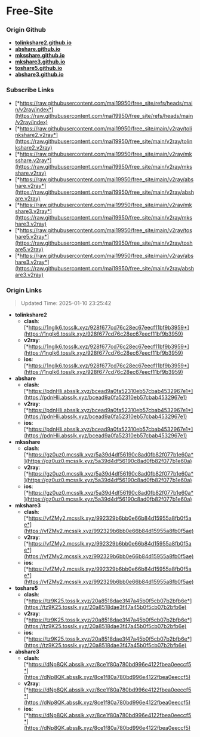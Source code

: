 # Free-Site

### Origin Github

- [**tolinkshare2.github.io**](https://github.com/tolinkshare2/tolinkshare2.github.io)
- [**abshare.github.io**](https://github.com/abshare/abshare.github.io)
- [**mksshare.github.io**](https://github.com/mksshare/mksshare.github.io)
- [**mkshare3.github.io**](https://github.com/mkshare3/mkshare3.github.io)
- [**toshare5.github.io**](https://github.com/toshare5/toshare5.github.io)
- [**abshare3.github.io**](https://github.com/abshare3/abshare3.github.io)

### Subscribe Links

- [*https://raw.githubusercontent.com/mai19950/free_site/refs/heads/main/v2ray/index*](https://raw.githubusercontent.com/mai19950/free_site/refs/heads/main/v2ray/index)
- [*https://raw.githubusercontent.com/mai19950/free_site/main/v2ray/tolinkshare2.v2ray*](https://raw.githubusercontent.com/mai19950/free_site/main/v2ray/tolinkshare2.v2ray)
- [*https://raw.githubusercontent.com/mai19950/free_site/main/v2ray/mksshare.v2ray*](https://raw.githubusercontent.com/mai19950/free_site/main/v2ray/mksshare.v2ray)
- [*https://raw.githubusercontent.com/mai19950/free_site/main/v2ray/abshare.v2ray*](https://raw.githubusercontent.com/mai19950/free_site/main/v2ray/abshare.v2ray)
- [*https://raw.githubusercontent.com/mai19950/free_site/main/v2ray/mkshare3.v2ray*](https://raw.githubusercontent.com/mai19950/free_site/main/v2ray/mkshare3.v2ray)
- [*https://raw.githubusercontent.com/mai19950/free_site/main/v2ray/toshare5.v2ray*](https://raw.githubusercontent.com/mai19950/free_site/main/v2ray/toshare5.v2ray)
- [*https://raw.githubusercontent.com/mai19950/free_site/main/v2ray/abshare3.v2ray*](https://raw.githubusercontent.com/mai19950/free_site/main/v2ray/abshare3.v2ray)

### Origin Links

> Updated Time: 2025-01-10 23:25:42

- **tolinkshare2**
  - **clash**: [*https://1nglk6.tosslk.xyz/928f677cd76c28ec67eecf11bf9b3959*](https://1nglk6.tosslk.xyz/928f677cd76c28ec67eecf11bf9b3959)
  - **v2ray**: [*https://1nglk6.tosslk.xyz/928f677cd76c28ec67eecf11bf9b3959*](https://1nglk6.tosslk.xyz/928f677cd76c28ec67eecf11bf9b3959)
  - **ios**: [*https://1nglk6.tosslk.xyz/928f677cd76c28ec67eecf11bf9b3959*](https://1nglk6.tosslk.xyz/928f677cd76c28ec67eecf11bf9b3959)
- **abshare**
  - **clash**: [*https://pdnHIi.absslk.xyz/bcead9a0fa52310eb57cbab4532967e1*](https://pdnHIi.absslk.xyz/bcead9a0fa52310eb57cbab4532967e1)
  - **v2ray**: [*https://pdnHIi.absslk.xyz/bcead9a0fa52310eb57cbab4532967e1*](https://pdnHIi.absslk.xyz/bcead9a0fa52310eb57cbab4532967e1)
  - **ios**: [*https://pdnHIi.absslk.xyz/bcead9a0fa52310eb57cbab4532967e1*](https://pdnHIi.absslk.xyz/bcead9a0fa52310eb57cbab4532967e1)
- **mksshare**
  - **clash**: [*https://gz0uz0.mcsslk.xyz/5a39d4df56190c8ad0fb82f077b1e60a*](https://gz0uz0.mcsslk.xyz/5a39d4df56190c8ad0fb82f077b1e60a)
  - **v2ray**: [*https://gz0uz0.mcsslk.xyz/5a39d4df56190c8ad0fb82f077b1e60a*](https://gz0uz0.mcsslk.xyz/5a39d4df56190c8ad0fb82f077b1e60a)
  - **ios**: [*https://gz0uz0.mcsslk.xyz/5a39d4df56190c8ad0fb82f077b1e60a*](https://gz0uz0.mcsslk.xyz/5a39d4df56190c8ad0fb82f077b1e60a)
- **mkshare3**
  - **clash**: [*https://vfZMy2.mcsslk.xyz/992329b6bb0e66b84d15955a8fb0f5ae*](https://vfZMy2.mcsslk.xyz/992329b6bb0e66b84d15955a8fb0f5ae)
  - **v2ray**: [*https://vfZMy2.mcsslk.xyz/992329b6bb0e66b84d15955a8fb0f5ae*](https://vfZMy2.mcsslk.xyz/992329b6bb0e66b84d15955a8fb0f5ae)
  - **ios**: [*https://vfZMy2.mcsslk.xyz/992329b6bb0e66b84d15955a8fb0f5ae*](https://vfZMy2.mcsslk.xyz/992329b6bb0e66b84d15955a8fb0f5ae)
- **toshare5**
  - **clash**: [*https://tz9K25.tosslk.xyz/20a8518dae3f47a45b0f5cb07b2bfb6e*](https://tz9K25.tosslk.xyz/20a8518dae3f47a45b0f5cb07b2bfb6e)
  - **v2ray**: [*https://tz9K25.tosslk.xyz/20a8518dae3f47a45b0f5cb07b2bfb6e*](https://tz9K25.tosslk.xyz/20a8518dae3f47a45b0f5cb07b2bfb6e)
  - **ios**: [*https://tz9K25.tosslk.xyz/20a8518dae3f47a45b0f5cb07b2bfb6e*](https://tz9K25.tosslk.xyz/20a8518dae3f47a45b0f5cb07b2bfb6e)
- **abshare3**
  - **clash**: [*https://dNp8QK.absslk.xyz/8ce1f80a780bd996e4122fbea0eeccf5*](https://dNp8QK.absslk.xyz/8ce1f80a780bd996e4122fbea0eeccf5)
  - **v2ray**: [*https://dNp8QK.absslk.xyz/8ce1f80a780bd996e4122fbea0eeccf5*](https://dNp8QK.absslk.xyz/8ce1f80a780bd996e4122fbea0eeccf5)
  - **ios**: [*https://dNp8QK.absslk.xyz/8ce1f80a780bd996e4122fbea0eeccf5*](https://dNp8QK.absslk.xyz/8ce1f80a780bd996e4122fbea0eeccf5)
